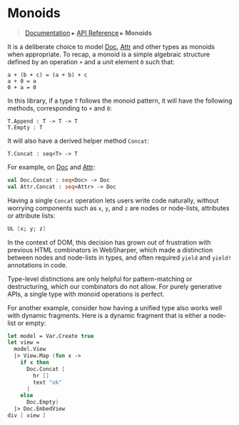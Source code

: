 # Monoids
> [Documentation](../README.md) ▸ [API Reference](API.md) ▸ **Monoids**

It is a deliberate choice to model [Doc](Doc.md), [Attr](Attr.md) and other types
as monoids when appropriate.  To recap, a monoid is a simple algebraic
structure defined by an operation `+` and a unit element `0` such that:

    a + (b + c) = (a + b) + c
    a + 0 = a
    0 + a = 0

In this library, if a type `T` follows the monoid pattern, it will have
the following methods, corresponding to `+` and `0`:

    T.Append : T -> T -> T
    T.Empty : T
    
It will also have a derived helper method `Concat`:

    T.Concat : seq<T> -> T

For example, on [Doc](Doc.md) and [Attr](Attr.md):

```fsharp
val Doc.Concat : seq<Doc> -> Doc
val Attr.Concat : seq<Attr> -> Doc
```

Having a single `Concat` operation lets users write code naturally,
without worrying components such as `x`, `y`, and `z` are nodes or
node-lists, attributes or attribute lists:

```fsharp
UL [x; y; z]
```

In the context of DOM, this decision has grown out of frustration with previous HTML
combinators in WebSharper, which made a distinction between nodes and
node-lists in types, and often required `yield` and `yield!`
annotations in code.

Type-level distinctions are only helpful for pattern-matching or
destructuring, which our combinators do not allow.  For purely
generative APIs, a single type with monoid operations is perfect.

For another example, consider how having a unified type also works
well with dynamic fragments.  Here is a dynamic fragment that is
either a node-list or empty:

```fsharp
let model = Var.Create true
let view =
  model.View
  |> View.Map (fun x ->
    if x then
      Doc.Concat [
        hr []
        text "ok"
      ]
    else
      Doc.Empty)
  |> Doc.EmbedView
div [ view ]
```
